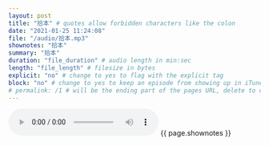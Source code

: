 ```yaml
---
layout: post
title: "拾本" # quotes allow forbidden characters like the colon
date: "2021-01-25 11:24:08"
file: "/audio/拾本.mp3"
shownotes: "拾本"
summary: "拾本"
duration: "file_duration" # audio length in min:sec
length: "file_length" # filesize in bytes
explicit: "no" # change to yes to flag with the explicit tag
block: "no" # change to yes to keep an episode from showing up in iTunes
# permalink: /1 # will be the ending part of the pages URL, delete to default to the title
---
```


<audio controls>
<source src="{{site.url}}{{site.baseurl}}{{ page.file }}" type="audio/x-mp3">
Your browser does not support the audio element.
</audio>
{{ page.shownotes }}
